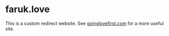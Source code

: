 # faruk.love

This is a custom redirect website. See [goinglovefirst.com](https://goinglovefirst.com) for a more useful site.
